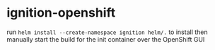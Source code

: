 # ignition-openshift

run ```helm install --create-namespace ignition helm/.``` to install
then manually start the build for the init container over the OpenShift GUI